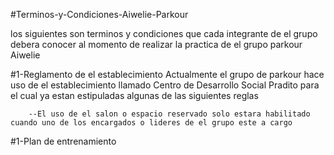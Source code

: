 #Terminos-y-Condiciones-Aiwelie-Parkour

los siguientes son terminos y condiciones que cada integrante de el grupo debera conocer al momento de realizar la practica de el grupo parkour Aiwelie

#1-Reglamento de el establecimiento
		Actualmente el grupo de parkour  hace uso de el establecimiento llamado Centro de Desarrollo Social Pradito para el cual ya estan 				estipuladas algunas de las siguientes reglas
		
		--El uso de el salon o espacio reservado solo estara habilitado cuando uno de los encargados o lideres de el grupo este a cargo
		
#1-Plan de entrenamiento

